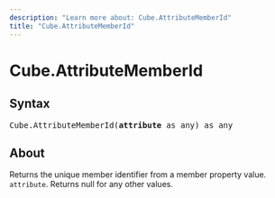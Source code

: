 ```yaml
---
description: "Learn more about: Cube.AttributeMemberId"
title: "Cube.AttributeMemberId"
---
```

# Cube.AttributeMemberId

## Syntax

<pre>Cube.AttributeMemberId(<b>attribute</b> as any) as any
</pre>

## About

Returns the unique member identifier from a member property value. `attribute`. Returns null for any other values.
